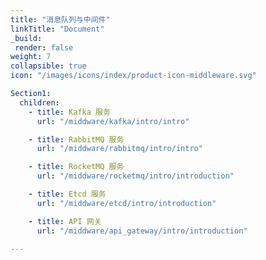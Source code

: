 ```yaml
---
title: "消息队列与中间件"
linkTitle: "Document"
_build:
 render: false 
weight: 7
collapsible: true
icon: "/images/icons/index/product-icon-middleware.svg"

Section1:
  children:
    - title: Kafka 服务
      url: "/middware/kafka/intro/intro"

    - title: RabbitMQ 服务
      url: "/middware/rabbitmq/intro/intro"

    - title: RocketMQ 服务
      url: "/middware/rocketmq/intro/introduction"

    - title: Etcd 服务
      url: "/middware/etcd/intro/introduction"

    - title: API 网关
      url: "/middware/api_gateway/intro/introduction"

---
```

